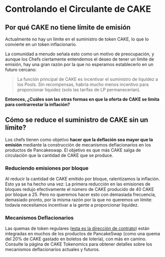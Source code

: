 # Controlando el Circulante de CAKE

## Por qué CAKE no tiene límite de emisión

Actualmente no hay un límite en el suministro de token CAKE, lo que lo convierte en un token inflacionario.

La comunidad a menudo señala esto como un motivo de preocupación, y aunque los Chefs ciertamente entendemos el deseo de tener un límite de emisión, hay una gran razón por la que no esperamos establecerlo en un futuro cercano:

> La función principal de CAKE es incentivar el suministro de liquidez a los Pools. Sin recompensas, habría mucho menos incentivo para proporcionar liquidez \(solo las tarifas de LP permanecerían\).

**Entonces, ¿Cuáles son las otras formas en que la oferta de CAKE se limita para contrarrestar la inflación?**

## Cómo se reduce el suministro de CAKE sin un límite?

Los chefs tienen como objetivo **hacer que la deflación sea mayor que la emisión** mediante la construcción de mecanismos deflacionarios en los productos de Pancakeswap. El objetivo es que más CAKE salga de circulación que la cantidad de CAKE que se produce.

### Reduciendo emisiones por bloque

Al reducir la cantidad de CAKE emitido por bloque, ralentizamos la inflación. Esto ya se ha hecho una vez: La primera reducción en las emisiones de bloques redujo efectivamente el número de CAKE producido de 40 CAKE por bloque a 25. Pero no queremos hacer esto con demasiada frecuencia, demasiado pronto, por la misma razón por la que no queremos un límite: todavía necesitamos incentivar a la gente a proporcionar liquidez.

### Mecanismos Deflacionarios

Las quemas de token regulares \([esta es la dirección de contrato](https://bscscan.com/token/0x0e09fabb73bd3ade0a17ecc321fd13a19e81ce82?a=0x000000000000000000000000000000000000dead)\) están integradas en muchos de los productos de PancakeSwap \(como una quema del 20% de CAKE gastado en boletos de lotería\), con más en camino. Consulte la página de CAKE Tokenomics para obtener detalles sobre los mecanismos deflacionarios actuales y futuros.

